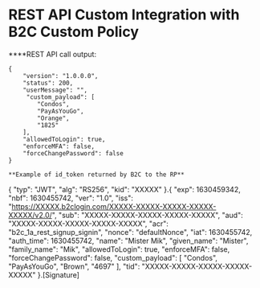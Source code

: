# REST API Custom Integration with B2C Custom Policy

****REST API call output:
```
{
    "version": "1.0.0.0",
    "status": 200,
    "userMessage": "",
     "custom_payload": [
        "Condos",
        "PayAsYouGo",
        "Orange",
        "1825"
    ],
    "allowedToLogin": true,
    "enforceMFA": false,
    "forceChangePassword": false
}

**Example of id_token returned by B2C to the RP**
```
{
  "typ": "JWT",
  "alg": "RS256",
  "kid": "XXXXX"
}.{
  "exp": 1630459342,
  "nbf": 1630455742,
  "ver": "1.0",
  "iss": "https://XXXXX.b2clogin.com/XXXXX-XXXXX-XXXXX-XXXXX-XXXXX/v2.0/",
  "sub": "XXXXX-XXXXX-XXXXX-XXXXX-XXXXX",
  "aud": "XXXXX-XXXXX-XXXXX-XXXXX-XXXXX",
  "acr": "b2c_1a_rest_signup_signin",
  "nonce": "defaultNonce",
  "iat": 1630455742,
  "auth_time": 1630455742,
  "name": "Mister Mik",
  "given_name": "Mister",
  "family_name": "Mik",
  "allowedToLogin": true,
  "enforceMFA": false,
  "forceChangePassword": false,
  "custom_payload": [
    "Condos",
    "PayAsYouGo",
    "Brown",
    "4697"
  ],
  "tid": "XXXXX-XXXXX-XXXXX-XXXXX-XXXXX"
}.[Signature]
